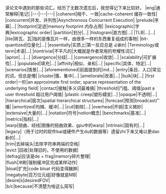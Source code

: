 读论文中遇到的那些词汇。经历了无数次遗忘后，我觉得记下来比较好。 
|eng|通常解释|笔记|
|---|---|---|
|coherent|相干、一致|cache-coherent 缓存一致性| 
|concurrent|并发、并列性|Asynchronous Concurrent Execution|
|prelude|序幕|...|
|footprint|足迹|memory footprint 内存占用|
|lexicographic|字典|lexicographic order|
|partition|划分|...|
|histogram|直方图|...|
|TLB|...|...|
|tile|砖瓦、瓦|指的是像瓦片一样，由很多一样的东西重复组成的事物|
|bit-quantized|位量化|...|
|essentially|实质上|第一反应总是 `必要的`|
|Terminology或term|术语|...|
|nontrivial|不平凡的|大概就是作者常用的夸耀性词汇|
|apron|...|...|
|divergence|分歧|...|
|convergence|收敛|...|
|scalability|可扩展性|...|
|populated|填充|...|
|affinity|相似、亲和|...|
|specific|具体、特定|...|
|scenarios|情景|...|
|aforementioned|前面提到的|md...|
|entry|条目、入口|常见的词，但总是懵|
|cluster|簇、集中|...|
|ameliorate|改善|...|
|bulk|块|...|
|first order|一阶|an approximate first order, sparse representation of the underlying field|
|contact|接触|多义词最难搞|
|threshold|门槛、阈值|past a user threshold 超过用户阈值|
|plastic creep|塑形蠕变|...|
|opaque|不透明|...|
|hierarchical|层次|spatial hierarchical structures|
|forecast|预测|broadcast广播|
|amortized|均摊、缓冲|...|
|cull|剔除|...|
|overhead|开销|含义微妙|
|extensive|大量的|...|
|notation|符号|notion概念|
|benchmarks|基准|...|
|metrics|指标|...|  
|warp|扭曲、经线|图像的扭曲效果、gpu中的warp|
|intrinsic|固有的|...|  
|legacy|（用于过时的软件bai或硬件产生du的数据等）遗留zhi下来又难以更dao新的|...|  
|trim|去掉端头|去除字符串两端的空格|  
|evict |回收|处理旧的，不使用的数据|  
|defrag|应该是de + frag|memory碎片整理|  
|flush|冲刷|强制缓冲区完成某样动作|  
|bloat|扩充|code bloat 代码变得臃肿|  
|megabyte|百万位元组|好像就是MB|  
|desire|s|desiredFOV|  
|b/c|because|不清楚为啥这么简写|  